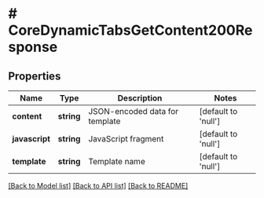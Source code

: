 # # CoreDynamicTabsGetContent200Response

## Properties

Name | Type | Description | Notes
------------ | ------------- | ------------- | -------------
**content** | **string** | JSON-encoded data for template | [default to 'null']
**javascript** | **string** | JavaScript fragment | [default to 'null']
**template** | **string** | Template name | [default to 'null']

[[Back to Model list]](../../README.md#models) [[Back to API list]](../../README.md#endpoints) [[Back to README]](../../README.md)
